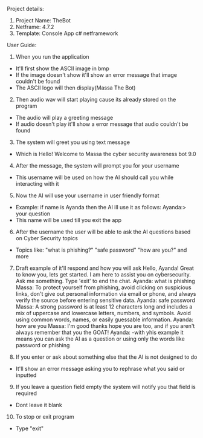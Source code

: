 Project details:
1. Project Name: TheBot
2. Netframe: 4.7.2
3. Template: Console App c# netframework

User Guide:
1. When you run the application
- It'll first show the ASCII image in bmp
- If the image doesn't show it'll show an error message that image couldn't be found
- The ASCII logo will then display(Massa The Bot)

2. Then audio wav will start playing cause its already stored on the program
- The audio will play a greeting message 
- If audio doesn't play it'll show a error message that audio couldn't be found

3. The system will greet you using text message
- Which is Hello! Welcome to Massa the cyber security awareness bot 9.0

4. After the message, the system will prompt you for your username
- This username will be used on how the AI should call you while interacting with it

5. Now the AI will use your username in user friendly format
- Example: 
      if name is Ayanda then the AI ill use it as follows:
       Ayanda:> your question
- This name will be used till you exit the app

6. After the username the user will be able to ask the AI questions based on Cyber Security topics
- Topics like:
  "what is phishing?"
  "safe password"
  "how are you?" and more

7. Draft example of it'll respond and how you will ask
  Hello, Ayanda! Great to know you, lets get started. I am here to assist you on cybersecurity. Ask me something. Type 'exit' to end the chat.
Ayanda: what is phishing
Massa: To protect yourself from phishing, avoid clicking on suspicious links, don't give out personal information via email or phone, and always verify the source before entering sensitive data.
Ayanda: safe password
Massa: A strong password is at least 12 characters long and includes a mix of uppercase and lowercase letters, numbers, and symbols. Avoid using common words, names, or easily guessable information.
Ayanda: how are you
Massa: I'm good thanks hope you are too, and if you aren't always remember that you the GOAT!
Ayanda:
-with yhis example it means you can ask the AI as a question or using only the words like password or phishing 

8. If you enter or ask about something else that the AI is not designed to do
- It'll  show an error message asking you to rephrase what you said or inputted

9. If you leave a question field empty the system will notify you that field is required
- Dont leave it blank

10. To stop or exit program
- Type "exit"
